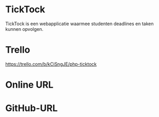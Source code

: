 # TickTock
TickTock is een webapplicatie waarmee studenten deadlines en taken kunnen opvolgen. 

# Trello
https://trello.com/b/kCiSngJE/php-ticktock

# Online URL

# GitHub-URL

